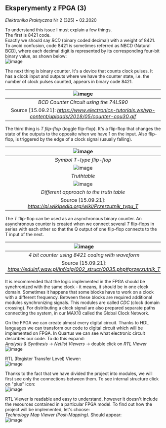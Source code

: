 ## Eksperymenty z FPGA (3)
*Elektronika Praktyczna* Nr 2 (325) • 02.2020

To understand this issue I must explain a few things. <br/>
The first is 8421 code. <br/>
Exactly we should say *BCD* (binary coded decimal) with a weight of 8421.
To avoid confusion, code 8421 is sometimes referred as NBCD (Natural BCD),
where each decimal digit is represented by its corresponding four-bit binary 
value, as shown below: <br/>
![image](https://user-images.githubusercontent.com/43972902/133499498-e328822e-ed11-44e2-b7a1-aed2f6b552a6.png)

The next thing is binary counter. It's a device that counts clock pulses. It has
a clock input and outputs where we have the counter state, i.e. the number of 
clock pulses counted, appears in binary code 8421.

| ![image](https://user-images.githubusercontent.com/43972902/133500359-10ac65c4-cf70-4761-bed0-2536e6c38344.png) |
|:--:|
| *BCD Counter Circuit using the 74LS90* |
| Source [15.09.21]: *https://www.electronics-tutorials.ws/wp-content/uploads/2018/05/counter-cou30.gif* |

The third thing is *T flip-flop* (toggle flip-flop). It's a flip-flop that 
changes the state of the outputs to the opposite when we have 1 on the input. 
Also flip-flop, is triggered by the edge of a clock signal (usually falling).

| ![image](https://user-images.githubusercontent.com/43972902/133502075-9da6374b-0731-47fa-8c1c-758f3e6fe6c8.png) |
|:--:|
| *Symbol T-type flip-flop* |
| ![image](https://user-images.githubusercontent.com/43972902/133502331-dce29000-1a04-4492-b8b7-02eb3db8da5d.png) |
| *Truthtable* |
|![image](https://user-images.githubusercontent.com/43972902/133503187-5f989c7c-cb22-4d39-a089-a53ab74754db.png)|
| *Different approach to the truth table*
| Source [15.09.21]: *https://pl.wikipedia.org/wiki/Przerzutnik_typu_T* | 

The *T* flip-flop can be used as an asynchronous binary counter. An asynchronous
counter is created when we connect several *T* flip-flops in series with each 
other so that the Q output of one flip-flop connects to the T input of the next.

| ![image](https://user-images.githubusercontent.com/43972902/133514492-afe32d52-471a-433a-b2d5-b029cad3047d.png) |
|:--:|
| *4 bit counter using 8421 coding with waveform* |
| Source [15.09.21]: *https://eduinf.waw.pl/inf/alg/002_struct/0035.php#przerzutnik_T* |

It is recommended that the logic implemented in the FPGA should be synchronized 
with the same clock - it means, it should be in one clock domain. Sometimes it
happens that some blocks have to work on a clock with a different frequency.
Between these blocks are required additional modules synchronizing signals.
This modules are called *CDC* (clock domain crossing). For distributing a clock
signal are also prepared separate paths connecting the system, in our MAX10 
called the Global Clock Network.

On the FPGA we can create almost every digital circuit. Thanks to HDL languages
we can transform our code to digital circuit which will be implemented on FPGA.
In Quartus we can see what electronic circuit describes our code. To do this
expand: <br/>
*Analysis & Synthesis* -> *Netlist Viewers* -> double click on *RTL Viewer* <br/>
![image](https://user-images.githubusercontent.com/43972902/133253582-1e240ca7-7b96-4de7-b70b-d4c677f32ae3.png)

RTL (Register Transfer Level) Viewer: <br/>
![image](https://user-images.githubusercontent.com/43972902/133890902-4972fdea-e562-46e0-9751-d4c09b6d1e67.png)

Thanks to the fact that we have divided the project into modules, we will first
see only the connections between them. To see internal structure click on "plus"
icon: <br/>
![image](https://user-images.githubusercontent.com/43972902/133891008-09da71e8-f6cc-43da-8a1a-c8b8fb415d48.png)

RTL Viewer is readable and easy to understand, however it doesn't include the
resources contained in a particular FPGA model. To find out how the project 
will be implemented, let's choose: <br/>
*Technology Map Viewer (Post-Mapping)*. Should appear: <br/>
![image](https://user-images.githubusercontent.com/43972902/133929691-ad8a0901-3eea-456c-9d68-cf8c986655ed.png)
